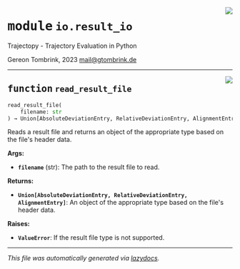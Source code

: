 <!-- markdownlint-disable -->

<a href="../trajectopy_core/io/result_io.py#L0"><img align="right" style="float:right;" src="https://img.shields.io/badge/-source-cccccc?style=flat-square"></a>

# <kbd>module</kbd> `io.result_io`
Trajectopy - Trajectory Evaluation in Python 

Gereon Tombrink, 2023 mail@gtombrink.de 


---

<a href="../trajectopy_core/io/result_io.py#L16"><img align="right" style="float:right;" src="https://img.shields.io/badge/-source-cccccc?style=flat-square"></a>

## <kbd>function</kbd> `read_result_file`

```python
read_result_file(
    filename: str
) → Union[AbsoluteDeviationEntry, RelativeDeviationEntry, AlignmentEntry]
```

Reads a result file and returns an object of the appropriate type based on the file's header data. 



**Args:**
 
 - <b>`filename`</b> (str):  The path to the result file to read. 



**Returns:**
 
 - <b>`Union[AbsoluteDeviationEntry, RelativeDeviationEntry, AlignmentEntry]`</b>:  An object of the appropriate type based on the file's header data. 



**Raises:**
 
 - <b>`ValueError`</b>:  If the result file type is not supported. 




---

_This file was automatically generated via [lazydocs](https://github.com/ml-tooling/lazydocs)._
